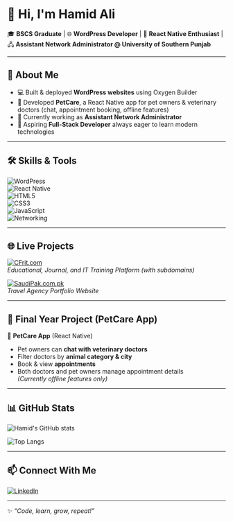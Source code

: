 # 👋 Hi, I'm Hamid Ali  

🎓 **BSCS Graduate** | 🌐 **WordPress Developer** | 📱 **React Native Enthusiast** | 🖧 **Assistant Network Administrator @ University of Southern Punjab**  

---

## 🚀 About Me  
- 💻 Built & deployed **WordPress websites** using Oxygen Builder  
- 📱 Developed **PetCare**, a React Native app for pet owners & veterinary doctors (chat, appointment booking, offline features)  
- 🎯 Currently working as **Assistant Network Administrator**  
- 🌱 Aspiring **Full-Stack Developer** always eager to learn modern technologies  

---

## 🛠️ Skills & Tools  
![WordPress](https://img.shields.io/badge/WordPress-21759B?style=for-the-badge&logo=wordpress&logoColor=white)  
![React Native](https://img.shields.io/badge/React_Native-20232A?style=for-the-badge&logo=react&logoColor=61DAFB)  
![HTML5](https://img.shields.io/badge/HTML5-E34F26?style=for-the-badge&logo=html5&logoColor=white)  
![CSS3](https://img.shields.io/badge/CSS3-1572B6?style=for-the-badge&logo=css3&logoColor=white)  
![JavaScript](https://img.shields.io/badge/JavaScript-F7DF1E?style=for-the-badge&logo=javascript&logoColor=black)  
![Networking](https://img.shields.io/badge/Networking-005571?style=for-the-badge&logo=cisco&logoColor=white)  

---

## 🌐 Live Projects  
[![CFrit.com](https://img.shields.io/badge/CFrit.com-Visit-blue?style=for-the-badge&logo=google-chrome&logoColor=white)](https://www.cfrit.com)  
*Educational, Journal, and IT Training Platform (with subdomains)*  

[![SaudiPak.com.pk](https://img.shields.io/badge/SaudiPak.com.pk-Visit-brightgreen?style=for-the-badge&logo=google-chrome&logoColor=white)](https://www.saudipak.com.pk)  
*Travel Agency Portfolio Website*  

---

## 📱 Final Year Project (PetCare App)  
🐾 **PetCare App** (React Native)  
- Pet owners can **chat with veterinary doctors**  
- Filter doctors by **animal category & city**  
- Book & view **appointments**  
- Both doctors and pet owners manage appointment details  
*(Currently offline features only)*  

---

## 📊 GitHub Stats  

![Hamid's GitHub stats](https://github-readme-stats.vercel.app/api?username=sterner_boy&show_icons=true&theme=tokyonight&rank_icon=github)  

![Top Langs](https://github-readme-stats.vercel.app/api/top-langs/?username=sterner_boy&layout=compact&theme=tokyonight)  

---

## 📫 Connect With Me  
[![LinkedIn](https://img.shields.io/badge/LinkedIn-0A66C2?style=for-the-badge&logo=linkedin&logoColor=white)](https://www.linkedin.com/in/hamid-ali-011a65239/)  

---
✨ *“Code, learn, grow, repeat!”*  

